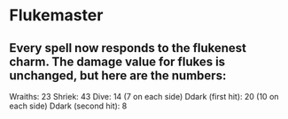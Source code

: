 # Flukemaster

Every spell now responds to the flukenest charm.
The damage value for flukes is unchanged, but here are the numbers:
- 
Wraiths: 23
Shriek: 43
Dive: 14 (7 on each side)
Ddark (first hit): 20 (10 on each side)
Ddark (second hit): 8